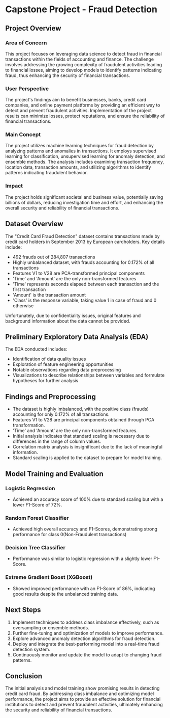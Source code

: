 # Capstone Project - Fraud Detection

## Project Overview

### Area of Concern
This project focuses on leveraging data science to detect fraud in financial transactions within the fields of accounting and finance. The challenge involves addressing the growing complexity of fraudulent activities leading to financial losses, aiming to develop models to identify patterns indicating fraud, thus enhancing the security of financial transactions.

### User Perspective
The project's findings aim to benefit businesses, banks, credit card companies, and online payment platforms by providing an efficient way to detect and prevent fraudulent activities. Implementation of the project results can minimize losses, protect reputations, and ensure the reliability of financial transactions.

### Main Concept
The project utilizes machine learning techniques for fraud detection by analyzing patterns and anomalies in transactions. It employs supervised learning for classification, unsupervised learning for anomaly detection, and ensemble methods. The analysis includes examining transaction frequency, location data, transaction amounts, and utilizing algorithms to identify patterns indicating fraudulent behavior.

### Impact
The project holds significant societal and business value, potentially saving billions of dollars, reducing investigation time and effort, and enhancing the overall security and reliability of financial transactions.

## Dataset Overview

The "Credit Card Fraud Detection" dataset contains transactions made by credit card holders in September 2013 by European cardholders. Key details include:
- 492 frauds out of 284,807 transactions
- Highly unbalanced dataset, with frauds accounting for 0.172% of all transactions
- Features V1 to V28 are PCA-transformed principal components
- 'Time' and 'Amount' are the only non-transformed features
- 'Time' represents seconds elapsed between each transaction and the first transaction
- 'Amount' is the transaction amount
- 'Class' is the response variable, taking value 1 in case of fraud and 0 otherwise

Unfortunately, due to confidentiality issues, original features and background information about the data cannot be provided.

## Preliminary Exploratory Data Analysis (EDA)

The EDA conducted includes:
- Identification of data quality issues
- Exploration of feature engineering opportunities
- Notable observations regarding data preprocessing
- Visualizations to describe relationships between variables and formulate hypotheses for further analysis

## Findings and Preprocessing

- The dataset is highly imbalanced, with the positive class (frauds) accounting for only 0.172% of all transactions.
- Features V1 to V28 are principal components obtained through PCA transformation.
- 'Time' and 'Amount' are the only non-transformed features.
- Initial analysis indicates that standard scaling is necessary due to differences in the range of column values.
- Correlation matrix analysis is insignificant due to the lack of meaningful information.
- Standard scaling is applied to the dataset to prepare for model training.

## Model Training and Evaluation

### Logistic Regression
- Achieved an accuracy score of 100% due to standard scaling but with a lower F1-Score of 72%.

### Random Forest Classifier
- Achieved high overall accuracy and F1-Scores, demonstrating strong performance for class 0(Non-Fraudulent transactions)

### Decision Tree Classifier
- Performance was similar to logistic regression with a slightly lower F1-Score.

### Extreme Gradient Boost (XGBoost)
- Showed improved performance with an F1-Score of 86%, indicating good results despite the unbalanced training data.

## Next Steps

1. Implement techniques to address class imbalance effectively, such as oversampling or ensemble methods.
2. Further fine-tuning and optimization of models to improve performance.
3. Explore advanced anomaly detection algorithms for fraud detection.
4. Deploy and integrate the best-performing model into a real-time fraud detection system.
5. Continuously monitor and update the model to adapt to changing fraud patterns.

## Conclusion

The initial analysis and model training show promising results in detecting credit card fraud. By addressing class imbalance and optimizing model performance, the project aims to provide an effective solution for financial institutions to detect and prevent fraudulent activities, ultimately enhancing the security and reliability of financial transactions.

